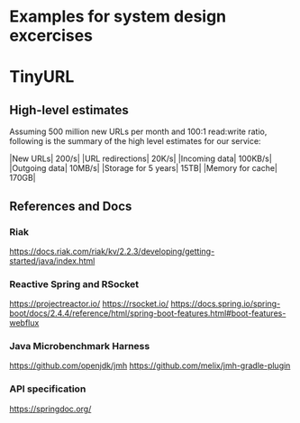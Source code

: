 # Examples for system design excercises


# TinyURL

## High-level estimates

Assuming 500 million new URLs per month and 100:1 read:write ratio, following is the summary of the high level estimates for our service:

|New URLs|	200/s|
|URL redirections|	20K/s|
|Incoming data|	100KB/s|
|Outgoing data|	10MB/s|
|Storage for 5 years|	15TB|
|Memory for cache|	170GB|


## References and Docs

### Riak
https://docs.riak.com/riak/kv/2.2.3/developing/getting-started/java/index.html

### Reactive Spring and RSocket
https://projectreactor.io/
https://rsocket.io/
https://docs.spring.io/spring-boot/docs/2.4.4/reference/html/spring-boot-features.html#boot-features-webflux

### Java Microbenchmark Harness
https://github.com/openjdk/jmh
https://github.com/melix/jmh-gradle-plugin

### API specification
https://springdoc.org/